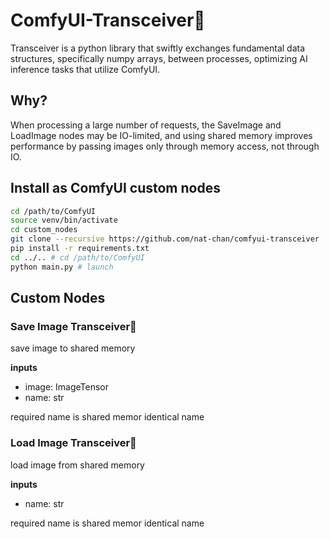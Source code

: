 # ComfyUI-Transceiver📡

Transceiver is a python library that swiftly exchanges fundamental data structures, specifically numpy arrays, between processes, optimizing AI inference tasks that utilize ComfyUI.

## Why?

When processing a large number of requests, the SaveImage and LoadImage nodes may be IO-limited, and using shared memory improves performance by passing images only through memory access, not through IO.

## Install as ComfyUI custom nodes

```bash
cd /path/to/ComfyUI
source venv/bin/activate
cd custom_nodes
git clone --recursive https://github.com/nat-chan/comfyui-transceiver
pip install -r requirements.txt
cd ../.. # cd /path/to/ComfyUI
python main.py # launch
```

## Custom Nodes

### Save Image Transceiver📡

save image to shared memory

**inputs**

- image: ImageTensor
- name: str

required name is shared memor identical name

### Load Image Transceiver📡

load image from shared memory

**inputs**

- name: str

required name is shared memor identical name
